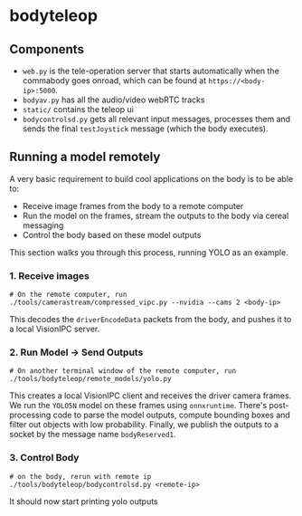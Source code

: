 # bodyteleop

## Components
- `web.py` is the tele-operation server that starts automatically when the commabody goes onroad, which can be found at `https://<body-ip>:5000`.
- `bodyav.py` has all the audio/video webRTC tracks
- `static/` contains the teleop ui
- `bodycontrolsd.py` gets all relevant input messages, processes them and sends the final `testJoystick` message (which the body executes).


## Running a model remotely
A very basic requirement to build cool applications on the body is to be able to:
- Receive image frames from the body to a remote computer
- Run the model on the frames, stream the outputs to the body via cereal messaging
- Control the body based on these model outputs

This section walks you through this process, running YOLO as an example.

### 1. Receive images
```
# On the remote computer, run 
./tools/camerastream/compressed_vipc.py --nvidia --cams 2 <body-ip>
```
This decodes the `driverEncodeData` packets from the body, and pushes it to a local VisionIPC server.


### 2. Run Model -> Send Outputs
```
# On another terminal window of the remote computer, run
./tools/bodyteleop/remote_models/yolo.py
```
This creates a local VisionIPC client and receives the driver camera frames. We run the `YOLO5N` model on these frames using `onnxruntime`. There's post-processing code to parse the model outputs, compute bounding boxes and filter out objects with low probability. Finally, we publish the outputs to a socket by the message name `bodyReserved1`.


### 3. Control Body
```
# on the body, rerun with remote ip
./tools/bodyteleop/bodycontrolsd.py <remote-ip>
```
It should now start printing yolo outputs